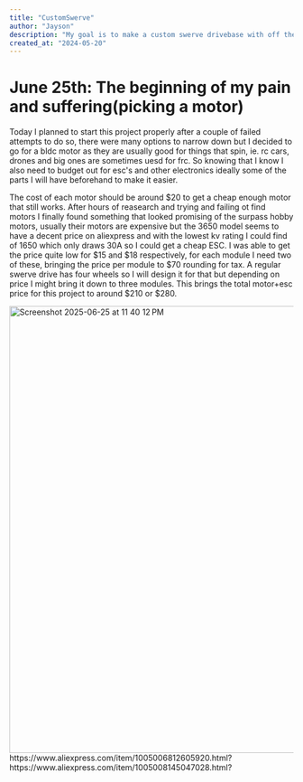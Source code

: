 ```yaml
---
title: "CustomSwerve"
author: "Jayson"
description: "My goal is to make a custom swerve drivebase with off the shelf and 3d printed parts for around $350"
created_at: "2024-05-20"
---
```

# June 25th: The beginning of my pain and suffering(picking a motor)

Today I planned to start this project properly after a couple of failed attempts to do so, there were many options to narrow down but I decided to go for a bldc motor as they are usually good for things that spin, ie. rc cars, drones and big ones are sometimes uesd for frc. So knowing that I know I also need to budget out for esc's and other electronics ideally some of the parts I will have beforehand to make it easier.

The cost of each motor should be around $20 to get a cheap enough motor that still works. After hours of reasearch and trying and failing ot find motors I finally found something that looked promising of the surpass hobby motors, usually their motors are expensive but the 3650 model seems to have a decent price on aliexpress and with the lowest kv rating I could find of 1650 which only draws 30A so I could get a cheap ESC. I was able to get the price quite low for $15 and $18 respectively, for each module I need two of these, bringing the price per module to $70 rounding for tax. A regular swerve drive has four wheels so I will design it for that but depending on price I might bring it down to three modules. This brings the total motor+esc price for this project to around $210 or $280.

<img width="791" alt="Screenshot 2025-06-25 at 11 40 12 PM" src="https://github.com/user-attachments/assets/64f5ebe3-6fb3-45d6-98dd-5a3337c48c46" />
https://www.aliexpress.com/item/1005006812605920.html?
https://www.aliexpress.com/item/1005008145047028.html?

